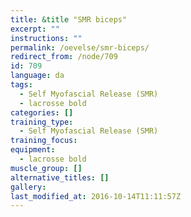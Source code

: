 ```yaml
---
title: &title "SMR biceps"
excerpt: ""
instructions: ""
permalink: /oevelse/smr-biceps/
redirect_from: /node/709
id: 709
language: da
tags:
  - Self Myofascial Release (SMR)
  - lacrosse bold
categories: []
training_type: 
  - Self Myofascial Release (SMR)
training_focus: 
equipment:
  - lacrosse bold
muscle_group: []
alternative_titles: []
gallery:
last_modified_at: 2016-10-14T11:11:57Z
---
```

